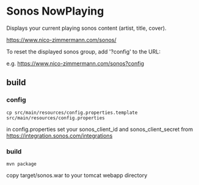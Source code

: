 # Sonos NowPlaying

Displays your current playing sonos content (artist, title, cover).

https://www.nico-zimmermann.com/sonos/

To reset the displayed sonos group, add '?config' to the URL:

e.g. https://www.nico-zimmermann.com/sonos?config

## build

### config
`cp src/main/resources/config.properties.template src/main/resources/config.properties`

in config.properties set your sonos_client_id and sonos_client_secret from https://integration.sonos.com/integrations

### build

`mvn package`

copy target/sonos.war to your tomcat webapp directory


